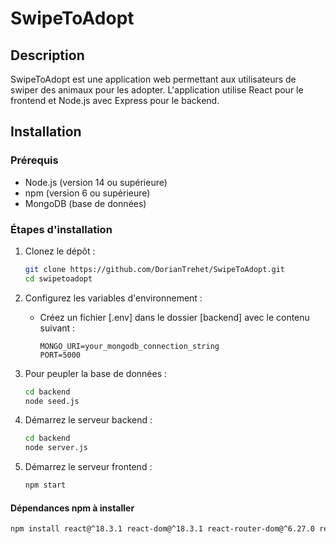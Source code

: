 # SwipeToAdopt

## Description
SwipeToAdopt est une application web permettant aux utilisateurs de swiper des animaux pour les adopter. L'application utilise React pour le frontend et Node.js avec Express pour le backend.

## Installation

### Prérequis
- Node.js (version 14 ou supérieure)
- npm (version 6 ou supérieure)
- MongoDB (base de données)

### Étapes d'installation

1. Clonez le dépôt :
    ```sh
    git clone https://github.com/DorianTrehet/SwipeToAdopt.git
    cd swipetoadopt
    ```

2. Configurez les variables d'environnement :
    - Créez un fichier [.env] dans le dossier [backend] avec le contenu suivant :
      ```
      MONGO_URI=your_mongodb_connection_string
      PORT=5000
      ```

3. Pour peupler la base de données :
    ```sh
    cd backend
    node seed.js
    ```

4. Démarrez le serveur backend :
    ```sh
    cd backend
    node server.js
    ```

5. Démarrez le serveur frontend :
    ```sh
    npm start
    ```

#### Dépendances npm à installer
```sh
npm install react@^18.3.1 react-dom@^18.3.1 react-router-dom@^6.27.0 react-scripts@5.0.1 react-tinder-card@^1.6.4 @react-spring/web@^9.5.5 axios@^1.7.7 socket.io-client@^4.8.1 express@^4.21.1 mongoose@^8.9.4 bcryptjs@^2.4.3 jsonwebtoken@^9.0.2 config@^3.3.12 dotenv@^16.4.7 socket.io@^4.8.1 winston@^3.17.0
```
